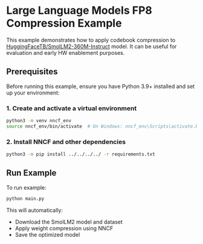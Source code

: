 # Large Language Models FP8 Compression Example

This example demonstrates how to apply codebook compression to [HuggingFaceTB/SmolLM2-360M-Instruct](https://huggingface.co/HuggingFaceTB/SmolLM2-360M-Instruct) model. It can be useful for evaluation and early HW enablement purposes.

## Prerequisites

Before running this example, ensure you have Python 3.9+ installed and set up your environment:

### 1. Create and activate a virtual environment

```bash
python3 -m venv nncf_env
source nncf_env/bin/activate  # On Windows: nncf_env\Scripts\activate.bat
```

### 2. Install NNCF and other dependencies

```bash
python3 -m pip install ../../../../ -r requirements.txt
```

## Run Example

To run example:

```bash
python main.py
```

This will automatically:

- Download the SmolLM2 model and dataset
- Apply weight compression using NNCF
- Save the optimized model
